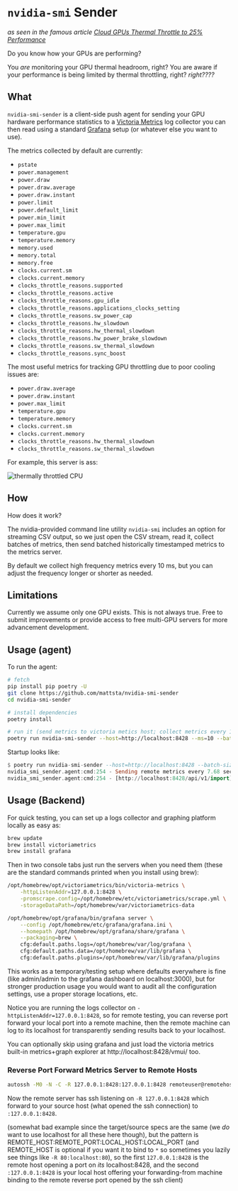 # `nvidia-smi` Sender

_as seen in the famous article [Cloud GPUs Thermal Throttle to 25% Performance](https://matt.sh/cloud-gpu-thermal-throttling)_

Do you know how your GPUs are performing?

You *are* monitoring your GPU thermal headroom, right? You are aware if your performance is being limited by thermal throttling, right? _right????_

## What

`nvidia-smi-sender` is a client-side push agent for sending your GPU hardware performance statistics to a [Victoria Metrics](https://github.com/VictoriaMetrics/VictoriaMetrics) log collector you can then read using a standard [Grafana](https://github.com/grafana/grafana) setup (or whatever else you want to use).

The metrics collected by default are currently:

- `pstate`
- `power.management`
- `power.draw`
- `power.draw.average`
- `power.draw.instant`
- `power.limit`
- `power.default_limit`
- `power.min_limit`
- `power.max_limit`
- `temperature.gpu`
- `temperature.memory`
- `memory.used`
- `memory.total`
- `memory.free`
- `clocks.current.sm`
- `clocks.current.memory`
- `clocks_throttle_reasons.supported`
- `clocks_throttle_reasons.active`
- `clocks_throttle_reasons.gpu_idle`
- `clocks_throttle_reasons.applications_clocks_setting`
- `clocks_throttle_reasons.sw_power_cap`
- `clocks_throttle_reasons.hw_slowdown`
- `clocks_throttle_reasons.hw_thermal_slowdown`
- `clocks_throttle_reasons.hw_power_brake_slowdown`
- `clocks_throttle_reasons.sw_thermal_slowdown`
- `clocks_throttle_reasons.sync_boost`

The most useful metrics for tracking GPU throttling due to poor cooling issues are:

- `power.draw.average`
- `power.draw.instant`
- `power.max_limit`
- `temperature.gpu`
- `temperature.memory`
- `clocks.current.sm`
- `clocks.current.memory`
- `clocks_throttle_reasons.hw_thermal_slowdown`
- `clocks_throttle_reasons.sw_thermal_slowdown`

For example, this server is ass:

![thermally throttled CPU](https://mattsta.b-cdn.net/cloud-gpu-bad/clean-start-clock.png "hopefully your results aren't this bad")

## How

How does it work?

The nvidia-provided command line utility `nvidia-smi` includes an option for streaming CSV output, so we just open the CSV stream, read it, collect batches of metrics, then send batched historically timestamped metrics to the metrics server.

By default we collect high frequency metrics every 10 ms, but you can adjust the frequency longer or shorter as needed.

## Limitations

Currently we assume only one GPU exists. This is not always true. Free to submit improvements or provide access to free multi-GPU servers for more advancement development.

## Usage (agent)

To run the agent:

```bash
# fetch
pip install pip poetry -U
git clone https://github.com/mattsta/nvidia-smi-sender
cd nvidia-smi-sender

# install dependencies
poetry install

# run it (send metrics to victoria metics host; collect metrics every 10 milliseconds; send 1,000 collections)
poetry run nvidia-smi-sender --host=http://localhost:8428 --ms=10 --batch-size=1000 -- stream_gpu_info
```

Startup looks like:

```haskell
$ poetry run nvidia-smi-sender --host=http://localhost:8428 --batch-size=768 -- stream_gpu_info
nvidia_smi_sender.agent:cmd:254 - Sending remote metrics every 7.68 seconds (reading 10 ms; batching 768 metrics per-send)
nvidia_smi_sender.agent:cmd:254 - [http://localhost:8428/api/v1/import] Created agent for sending GPU stats...
```

## Usage (Backend)

For quick testing, you can set up a logs collector and graphing platform locally as easy as:

```bash
brew update
brew install victoriametrics
brew install grafana
```

Then in two console tabs just run the servers when you need them (these are the standard commands printed when you install using brew):

```bash
/opt/homebrew/opt/victoriametrics/bin/victoria-metrics \
    -httpListenAddr=127.0.0.1:8428 \
    -promscrape.config=/opt/homebrew/etc/victoriametrics/scrape.yml \
    -storageDataPath=/opt/homebrew/var/victoriametrics-data
```

```bash
/opt/homebrew/opt/grafana/bin/grafana server \
    --config /opt/homebrew/etc/grafana/grafana.ini \
    --homepath /opt/homebrew/opt/grafana/share/grafana \
    --packaging=brew \
    cfg:default.paths.logs=/opt/homebrew/var/log/grafana \
    cfg:default.paths.data=/opt/homebrew/var/lib/grafana \
    cfg:default.paths.plugins=/opt/homebrew/var/lib/grafana/plugins
```

This works as a temporary/testing setup where defaults everywhere is fine (like admin/admin to the grafana dashboard on localhost:3000), but for stronger production usage you would want to audit all the configuration settings, use a proper storage locations, etc.

Notice you are running the logs collector on `-httpListenAddr=127.0.0.1:8428`, so for remote testing, you can reverse port forward your local port into a remote machine, then the remote machine can log to its localhost for transparently sending results back to your localhost.

You can optionally skip using grafana and just load the victoria metrics built-in metrics+graph explorer at http://localhost:8428/vmui/ too.

### Reverse Port Forward Metrics Server to Remote Hosts

```bash
autossh -M0 -N -C -R 127.0.0.1:8428:127.0.0.1:8428 remoteuser@remotehost
```

Now the remote server has ssh listening on `-R 127.0.0.1:8428` which forward to your source host (what opened the ssh connection) to `:127.0.0.1:8428`.

(somewhat bad example since the target/source specs are the same (we _do_ want to use localhost for all these here though), but the pattern is REMOTE_HOST:REMOTE_PORT:LOCAL_HOST:LOCAL_PORT (and REMOTE_HOST is optional if you want it to bind to `*` so sometimes you lazily see things like `-R 80:localhost:80`), so the first `127.0.0.1:8428` is the remote host opening a port on _its_ localhost:8428, and the second `:127.0.0.1:8428` is your local host offering your forwarding-from machine binding to the remote reverse port opened by the ssh client)
